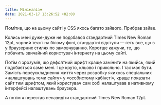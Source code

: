 ```yaml
---
title: Мінімалізм
date: 2021-03-17 13:26:52 +02:00
---
```


Помітив, що на цьому сайті у CSS якось багато зайвого. Прибрав зайве.

Колись мені дуже-дуже не подобався стандартний Times New Roman 12pt, чорний текст на білому фоні, стандартні відступи — геть все, що є у браузерних стилях по замовчуванню. Коротше кажучи, те, що побачить звичайний користувач інтернету на цьому сайті.

Потім я зрозумів, що дефолтний шрифт краще замінити на якийсь, який подобається саме мені. І це круто, кльово і прикольно. І так має бути. Замість переускладнення життя через розробку якихось спеціальних «налаштувань теми сайту» у «особистому кабінеті», краще показати сайт тим шрифтом, який користувач сам собі налаштував в нативному інтерфейсі налаштувань браузера.

А потім я перестав ненавидіти стандартний Times New Roman 12pt.
